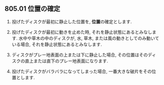 ## 805.01 位置の確定

1. 投げたディスクが最初に静止した位置を, **位置**の確定とします.

1. 投げたディスクが最初に動きを止めた時,
それを静止状態にあるとみなします.
水中や草木の中のディスクが,
水, 草木, または風の動きとしてのみ動いている場合,
それを静止状態にあるとみなします.

1. ディスクがプレー地表面の上または下に静止した場合,
その位置はそのディスクの直上または直下のプレー地表面になります.

1. 投げたディスクがバラバラになってしまった場合,
一番大きな破片をその位置とします.
